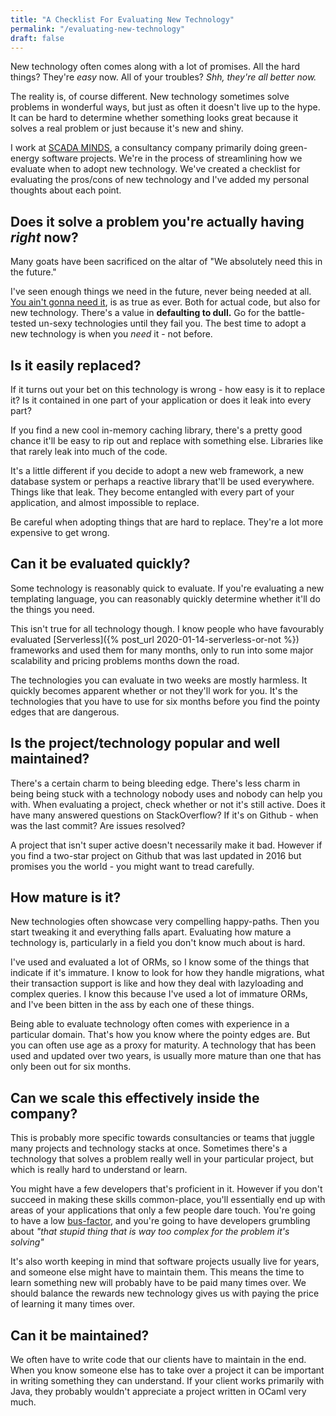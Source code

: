 ```yaml
---
title: "A Checklist For Evaluating New Technology"
permalink: "/evaluating-new-technology"
draft: false
---
```

New technology often comes along with a lot of promises. All the hard things? They're *easy* now.
All of your troubles? *Shh, they're all better now.*

The reality is, of course different. New technology sometimes solve problems in wonderful ways, but just as often it doesn't live up to the hype.
It can be hard to determine whether something looks great because it solves a real problem or just because it's new and shiny. 

I work at [SCADA MINDS](https://www.scadaminds.com/), a consultancy company primarily doing green-energy software projects.
We're in the process of streamlining how we evaluate when to adopt new technology.
We've created a checklist for evaluating the pros/cons of new technology and I've added my personal thoughts about each point.


## Does it solve a problem you're actually having *right* now?
Many goats have been sacrificed on the altar of "We absolutely need this in the future."

I've seen enough things we need in the future, never being needed at all.
[You ain't gonna need it](https://en.wikipedia.org/wiki/You_aren%27t_gonna_need_it),
is as true as ever. Both for actual code, but also for new technology. 
There's a value in **defaulting to dull.** Go for the battle-tested un-sexy technologies until they fail you.
The best time to adopt a new technology is when you *need* it - not before.


## Is it easily replaced?
If it turns out your bet on this technology is wrong - how easy is it to replace it? Is it contained in one part of your
application or does it leak into every part?
 
If you find a new cool in-memory caching library, there's a pretty good chance it'll be easy to rip out and replace with something else.
Libraries like that rarely leak into much of the code.

It's a little different if you decide to adopt a new web framework, a new database system or perhaps a reactive library
that'll be used everywhere. 
Things like that leak. They become entangled with every part of your application, and almost impossible to replace. 

Be careful when adopting things that are hard to replace. They're a lot more expensive to get wrong.

## Can it be evaluated quickly?
Some technology is reasonably quick to evaluate. If you're evaluating a new templating language, you can reasonably
quickly determine whether it'll do the things you need.

This isn't true for all technology though.
I know people who have favourably evaluated [Serverless]({% post_url 2020-01-14-serverless-or-not %}) frameworks and used
them for many months, only to run into some major scalability and pricing problems months down the road. 

The technologies you can evaluate in two weeks are mostly harmless. It quickly becomes apparent whether or not they'll work for you.
It's the technologies that you have to use for six months before you find the pointy edges that are dangerous.  


## Is the project/technology popular and well maintained?
There's a certain charm to being bleeding edge. There's less charm in being being stuck with a technology nobody uses and nobody can help you with.
When evaluating a project, check whether or not it's still active. Does it have many answered questions on StackOverflow?
If it's on Github - when was the last commit? Are issues resolved?

A project that isn't super active doesn't necessarily make it bad. However if you find a two-star project on Github that was
last updated in 2016 but promises you the world - you might want to tread carefully.  


## How mature is it?
New technologies often showcase very compelling happy-paths. Then you start tweaking it and everything falls apart.
Evaluating how mature a technology is, particularly in a field you don't know much about is hard.

I've used and evaluated a lot of ORMs, so I know some of the things that indicate if it's immature.
I know to look for how they handle migrations, what their transaction support is like and how they deal with lazyloading and complex queries.
I know this because I've used a lot of immature ORMs, and I've been bitten in the ass by each one of these things.

Being able to evaluate technology often comes with experience in a particular domain. That's how you know where the pointy edges are.
But you can often use age as a proxy for maturity. A technology that has been used and updated over two years, is usually
more mature than one that has only been out for six months.


## Can we scale this effectively inside the company?
This is probably more specific towards consultancies or teams that juggle many projects and technology stacks at once.
Sometimes there's a technology that solves a problem really well in your particular project, but which is really hard to understand or learn.

You might have a few developers that's proficient in it. However if you don't succeed in making these skills common-place,
you'll essentially end up with areas of your applications that only a few people dare touch. You're going to have a low [bus-factor](https://en.wikipedia.org/wiki/Bus_factor),
and you're going to have developers grumbling about *"that stupid thing that is way too complex for the problem it's solving"*

It's also worth keeping in mind that software projects usually live for years, and someone else might have to maintain them.
This means the time to learn something new will probably have to be paid many times over.
We should balance the rewards new technology gives us with paying the price of learning it many times over.


## Can it be maintained?
We often have to write code that our clients have to maintain in the end. When you know someone else has to take
over a project it can be important in writing something they can understand. If your client works primarily with Java,
they probably wouldn't appreciate a project written in OCaml very much.
